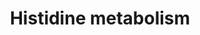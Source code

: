 ---
annotations:
- id: PW:0000051
  parent: classic metabolic pathway
  type: Pathway Ontology
  value: histidine metabolic pathway
- id: PW:0001046
  parent: disease pathway
  type: Pathway Ontology
  value: tuberculosis pathway
authors:
- Khanspers
- AllanKuchinsky
- AlexanderPico
- MaintBot
- Christine Chichester
- Mkutmon
- Egonw
- DeSl
citedin: ''
communities: []
description: 'Source: [KEGG Pathways](http://www.genome.jp/kegg-bin/show_pathway?mtu00340).  Mycobacterium
  tuberculosis is an obligate pathogenic bacterial species in the family Mycobacteriaceae
  and the causative agent of tuberculosis. First discovered in 1882 by Robert Koch,
  M. tuberculosis has an unusual, waxy coating on its cell surface primarily due to
  the presence of mycolic acid. This coating makes the cells impervious to Gram staining,
  and as a result, M. tuberculosis can appear either Gram-negative or Gram-positive.
  Several of the proteins needed for hystidine metabolism are not present in Mycobacterium
  tuberculosis, resulting in incomplete knowledge on the formation of for example
  imidazole-4-acetaldehyde and N-methylhistamine.'
last-edited: 2025-03-06
ndex: null
organisms:
- Mycobacterium tuberculosis
redirect_from:
- /index.php/Pathway:WP1581
- /instance/WP1581
- /instance/WP1581_r137608
revision: r137608
schema-jsonld:
- '@context': https://schema.org/
  '@id': https://wikipathways.github.io/pathways/WP1581.html
  '@type': Dataset
  creator:
    '@type': Organization
    name: WikiPathways
  description: 'Source: [KEGG Pathways](http://www.genome.jp/kegg-bin/show_pathway?mtu00340).  Mycobacterium
    tuberculosis is an obligate pathogenic bacterial species in the family Mycobacteriaceae
    and the causative agent of tuberculosis. First discovered in 1882 by Robert Koch,
    M. tuberculosis has an unusual, waxy coating on its cell surface primarily due
    to the presence of mycolic acid. This coating makes the cells impervious to Gram
    staining, and as a result, M. tuberculosis can appear either Gram-negative or
    Gram-positive. Several of the proteins needed for hystidine metabolism are not
    present in Mycobacterium tuberculosis, resulting in incomplete knowledge on the
    formation of for example imidazole-4-acetaldehyde and N-methylhistamine.'
  keywords:
  - 5-Phosphoribosyl diphosphate
  - CobC
  - D-erythro-Imidazole-glycerol phosphate
  - Ergothioneine
  - Hercynine
  - Imidazole-4-acetaldehyde
  - Imidazole-4-acetate
  - Imidazole-acetol phosphate
  - L-Histidine
  - L-histidinal
  - L-histidine N alpha-methyltransferase
  - L-histidinol
  - L-histidinol-P
  - Methylimidazole acetaldehyde
  - N-Methylhistamine
  - Phosphoribosyl-AMP
  - Phosphoribosyl-ATP
  - Phosphoribosyl-formimino-AICAR-phosphate
  - Phosphoribulosyl-formimino-AICAR-phosphate
  - S-(Hercyn-2-yl)-L-cysteine S-oxide
  - Thiourocanic acid
  - aldehyde dehydrogenase (NAD+)
  - aofH
  - gamma-L-Glutamyl-S-(hercyn-2-yl)-L-cysteine S-oxide
  - 'gamma-glutamyl hercynylcysteine S-oxide hydrolase '
  - 'gamma-glutamyl hercynylcysteine S-oxide synthase '
  - hercynylcysteine S-oxide lyase
  - hisA
  - hisB
  - hisC1
  - hisC2
  - hisD
  - hisE
  - hisF
  - hisG
  - hisH
  - hisI
  - histidinol-phosphatase
  license: CC0
  name: Histidine metabolism
seo: CreativeWork
title: Histidine metabolism
wpid: WP1581
---